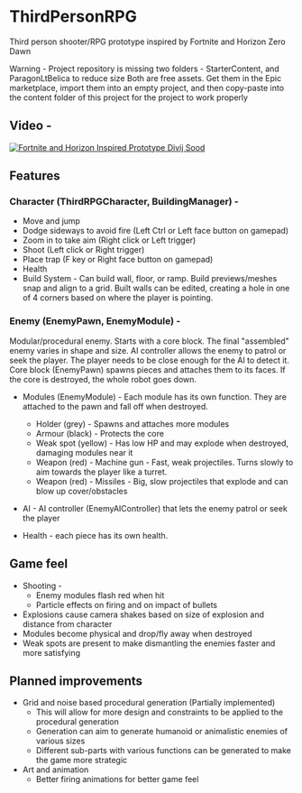 # ThirdPersonRPG

Third person shooter/RPG prototype inspired by Fortnite and Horizon Zero Dawn

Warning - Project repository is missing two folders - StarterContent, and ParagonLtBelica to reduce size
Both are free assets. Get them in the Epic marketplace, import them into an empty project, and then copy-paste into the content folder of this project for the project to work properly

## Video - 
[![Fortnite and Horizon Inspired Prototype Divij Sood](https://img.youtube.com/vi/hwuLpfL548E/0.jpg)](https://www.youtube.com/watch?v=hwuLpfL548E)


## Features

### Character (ThirdRPGCharacter, BuildingManager) - 

- Move and jump
- Dodge sideways to avoid fire (Left Ctrl or Left face button on gamepad)
- Zoom in to take aim (Right click or Left trigger)
- Shoot (Left click or Right trigger)
- Place trap (F key or Right face button on gamepad)
- Health
- Build System - Can build wall, floor, or ramp. Build previews/meshes snap and align to a grid. Built walls can be edited, creating a hole in one of 4 corners based on where the player is pointing.
	
### Enemy (EnemyPawn, EnemyModule) - 

Modular/procedural enemy. Starts with a core block. The final "assembled" enemy varies in shape and size.
AI controller allows the enemy to patrol or seek the player. The player needs to be close enough for the AI to detect it.
Core block (EnemyPawn) spawns pieces and attaches them to its faces. If the core is destroyed, the whole robot goes down.

- Modules (EnemyModule) - Each module has its own function. They are attached to the pawn and fall off when destroyed.
	- Holder (grey) - Spawns and attaches more modules
	- Armour (black) - Protects the core
	- Weak spot (yellow) - Has low HP and may explode when destroyed, damaging modules near it
	- Weapon (red) - Machine gun - Fast, weak projectiles. Turns slowly to aim towards the player like a turret.
	- Weapon (red) - Missiles - Big, slow projectiles that explode and can blow up cover/obstacles
	
- AI - AI controller (EnemyAIController) that lets the enemy patrol or seek the player
- Health - each piece has its own health.

## Game feel
- Shooting - 
	- Enemy modules flash red when hit	
	- Particle effects on firing and on impact of bullets
- Explosions cause camera shakes based on size of explosion and distance from character
- Modules become physical and drop/fly away when destroyed
- Weak spots are present to make dismantling the enemies faster and more satisfying
	
## Planned improvements
- Grid and noise based procedural generation (Partially implemented) 
	- This will allow for more design and constraints to be applied to the procedural generation
	- Generation can aim to generate humanoid or animalistic enemies of various sizes
	- Different sub-parts with various functions can be generated to make the game more strategic
- Art and animation 
	- Better firing animations for better game feel
